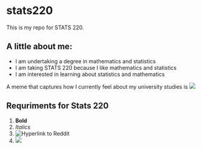 # stats220

This is my repo for STATS 220. 

## A little about me:

- I am undertaking a degree in mathematics and statistics
- I am taking STATS 220 because I like mathematics and statistics
- I am interested in learning about statistics and mathematics

A meme that captures how I currently feel about my university studies is ![](https://c.tenor.com/8druEACXtX8AAAAd/tenor.gif)

## Requriments for Stats 220

1. **Bold**
2. *Italics*
3. ![Hyperlink to Reddit](https://reddit.com/)
4. ![](https://media1.tenor.com/m/9jlwesTL5Y8AAAAd/bad-work-citizen.gif)
